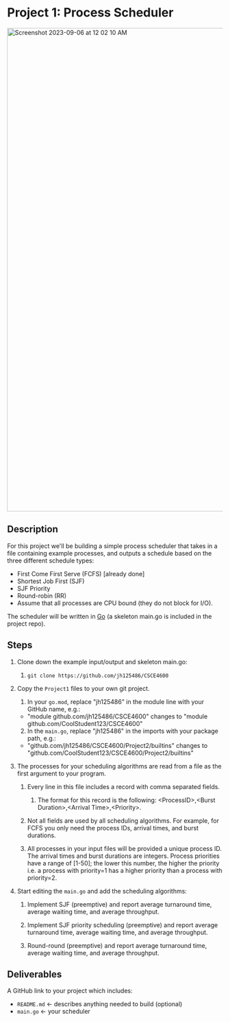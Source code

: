 # Project 1: Process Scheduler
<img width="1126" alt="Screenshot 2023-09-06 at 12 02 10 AM" src="https://github.com/edwinsoto88/CSCE4600/assets/61428070/17fbce8d-1ea2-4220-962a-fd65c3b7cd2a">

## Description 
For this project we'll be building a simple process scheduler that takes in a file containing example processes, and outputs a schedule based on the three different schedule types:

- First Come First Serve (FCFS) [already done]
- Shortest Job First (SJF)
- SJF Priority
- Round-robin (RR)
- Assume that all processes are CPU bound (they do not block for I/O).

The scheduler will be written in [Go](https://go.dev/) (a skeleton main.go is included in the project repo).

## Steps

1. Clone down the example input/output and skeleton main.go:

   1. `git clone https://github.com/jh125486/CSCE4600`

2. Copy the `Project1` files to your own git project.
    
    1. In your `go.mod`, replace "jh125486" in the module line with your GitHub name, e.g.:

      - "module github.com/jh125486/CSCE4600" changes to "module github.com/CoolStudent123/CSCE4600"

    2. In the `main.go`, replace "jh125486" in the imports with your package path, e.g.:

      - "github.com/jh125486/CSCE4600/Project2/builtins" changes to "github.com/CoolStudent123/CSCE4600/Project2/builtins"

4. The processes for your scheduling algorithms are read from a file as the first argument to your program.

   1. Every line in this file includes a record with comma separated fields.

      1. The format for this record is the following: \<ProcessID>,\<Burst Duration>,\<Arrival Time>,\<Priority>.

   2. Not all fields are used by all scheduling algorithms. For example, for FCFS you only need the process IDs, arrival times, and burst durations.

   3. All processes in your input files will be provided a unique process ID. The arrival times and burst durations are integers. Process priorities have a range of [1-50]; the lower this number, the higher the priority i.e. a process with priority=1 has a higher priority than a process with priority=2.

5. Start editing the `main.go` and add the scheduling algorithms:
   1. Implement SJF (preemptive) and report average turnaround time, average waiting time, and average throughput.

   2. Implement SJF priority scheduling (preemptive) and report average turnaround time, average waiting time, and average throughput.

   3. Round-round (preemptive) and report average turnaround time, average waiting time, and average throughput.


## Deliverables

A GitHub link to your project which includes:

- `README.md` <- describes anything needed to build (optional)
- `main.go` <- your scheduler
